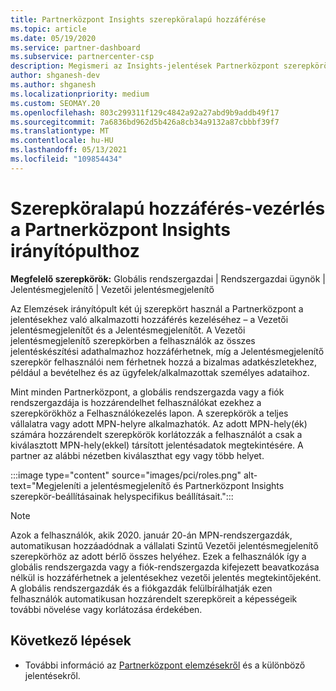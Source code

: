 ```yaml
---
title: Partnerközpont Insights szerepköralapú hozzáférése
ms.topic: article
ms.date: 05/19/2020
ms.service: partner-dashboard
ms.subservice: partnercenter-csp
description: Megismeri az Insights-jelentések Partnerközpont szerepköröket. Ezek közé tartozik a Vezetői jelentésmegjelenítő és a Jelentésmegjelenítő szerepkör.
author: shganesh-dev
ms.author: shganesh
ms.localizationpriority: medium
ms.custom: SEOMAY.20
ms.openlocfilehash: 803c299311f129c4842a92a27abd9b9addb49f17
ms.sourcegitcommit: 7a6836bd962d5b426a8cb34a9132a87cbbbf39f7
ms.translationtype: MT
ms.contentlocale: hu-HU
ms.lasthandoff: 05/13/2021
ms.locfileid: "109854434"
---
```

# <a name="role-based-access-control-to-the-partner-center-insights-dashboard"></a>Szerepköralapú hozzáférés-vezérlés a Partnerközpont Insights irányítópulthoz

**Megfelelő szerepkörök:** Globális rendszergazdai | Rendszergazdai ügynök | Jelentésmegjelenítő | Vezetői jelentésmegjelenítő

Az Elemzések irányítópult két új szerepkört használ a Partnerközpont a jelentésekhez való alkalmazotti hozzáférés kezeléséhez – a Vezetői jelentésmegjelenítőt és a Jelentésmegjelenítőt.  A Vezetői jelentésmegjelenítő szerepkörben a felhasználók az összes jelentéskészítési adathalmazhoz hozzáférhetnek, míg a Jelentésmegjelenítő szerepkör felhasználói nem férhetnek hozzá a bizalmas adatkészletekhez, például a bevételhez és az ügyfelek/alkalmazottak személyes adataihoz.  

Mint minden Partnerközpont, a globális rendszergazda vagy a fiók rendszergazdája is hozzárendelhet felhasználókat ezekhez a szerepkörökhöz a Felhasználókezelés lapon. A szerepkörök a teljes vállalatra vagy adott MPN-helyre alkalmazhatók. Az adott MPN-hely(ék) számára hozzárendelt szerepkörök korlátozzák a felhasználót a csak a kiválasztott MPN-hely(ekkel) társított jelentésadatok megtekintésére. A partner az alábbi nézetben kiválaszthat egy vagy több helyet.

:::image type="content" source="images/pci/roles.png" alt-text="Megjeleníti a jelentésmegjelenítő és Partnerközpont Insights szerepkör-beállításainak helyspecifikus beállításait.":::

>[!Note]
> Azok a felhasználók, akik 2020. január 20-án MPN-rendszergazdák, automatikusan hozzáadódnak a vállalati Szintű Vezetői jelentésmegjelenítő szerepkörhöz az adott bérlő összes helyéhez.  Ezek a felhasználók így a globális rendszergazda vagy a fiók-rendszergazda kifejezett beavatkozása nélkül is hozzáférhetnek a jelentésekhez vezetői jelentés megtekintőjeként. A globális rendszergazdák és a fiókgazdák felülbírálhatják ezen felhasználók automatikusan hozzárendelt szerepköreit a képességeik további növelése vagy korlátozása érdekében.

## <a name="next-steps"></a>Következő lépések

- További információ az [Partnerközpont elemzésekről](partner-center-insights.md) és a különböző jelentésekről.
